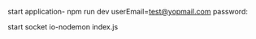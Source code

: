start application- npm run dev
userEmail=test@yopmail.com
password:

start socket io-nodemon index.js
